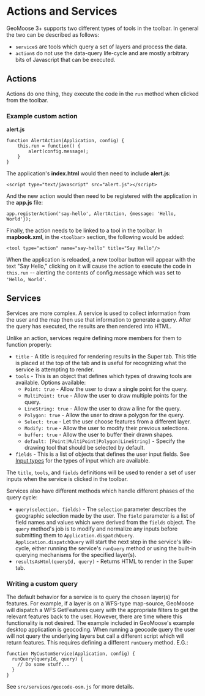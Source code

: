 # Actions and Services

GeoMoose 3+ supports two different types of tools in the toolbar. In general the two can be described as follows:

 * `service`s are tools which query a set of layers and process the data.
 * `action`s do not use the data-query life-cycle and are mostly arbitrary
    bits of Javascript that can be executed.

## Actions

Actions do one thing, they execute the code in the `run` method when clicked from the toolbar.

### Example custom action
**alert.js**

```
function AlertAction(Application, config) {
    this.run = function() {
        alert(config.message);
    }
}
```

The application's **index.html** would then need to include **alert.js**:

```
<script type="text/javascript" src="alert.js"></script>
```

And the new action would then need to be registered with the application in the **app.js** file:

```
app.registerAction('say-hello', AlertAction, {message: 'Hello, World'});
```

Finally, the action needs to be linked to a tool in the toolbar. In **mapbook.xml**, 
in the `<toolbar>` section, the following would be added:

```
<tool type="action" name="say-hello" title="Say Hello"/>
```

When the application is reloaded, a new toolbar button will appear with the text "Say Hello,"
clicking on it will cause the action to execute the code in `this.run` -- alerting the contents
of config.message which was set to `'Hello, World'`.


## Services

Services are more complex. A service is used to collect information from the user and the map then
use that information to generate a query.  After the query has executed, the results are then rendered
into HTML.

Unlike an action, services require defining more members for them to function properly:

 * `title` - A title is required for rendering results in the Super tab. This title is
    placed at the top of the tab and is useful for recognizing what the service
    is attempting to render.
 * `tools` - This is an object that defines which types of drawing tools are available. 
    Options available:
    * `Point: true` - Allow the user to draw a single point for the query.
    * `MultiPoint: true` - Allow the user to draw multiple points for the query.
    * `LineString: true` - Allow the user to draw a line for the query.
    * `Polygon: true` - Allow the user to draw a polygon for the query.
    * `Select: true` - Let the user choose features from a different layer.
    * `Modify: true` - Allow the user to modify their previous selections.
    * `buffer: true` - Allow the user to buffer their drawn shapes.
    * `default: [Point|MultiPoint|Polygon|LineString]` - Specify the drawing tool
      that should be selected by default.
 * `fields` - This is a list of objects that defines the user input fields.
    See [Input types](input-types.md) for the types of input which are available.
 
 The `title`, `tools`, and `fields` definitions will be used to render a set of user inputs
 when the service is clicked in the toolbar.
 
 Services also have different methods which handle different phases of the query
 cycle:
 
  * `query(selection, fields)` - The `selection` parameter describes the 
    geographic selection made by the user. The `field` parameter is a list
    of field names and values which were derived from the `fields` object.
    The `query` method's job is to modify and normalize any inputs before 
    submitting them to `Application.dispatchQuery`. `Application.dispatchQuery`
    will start the next step in the service's life-cycle, either running the
    service's `runQuery` method or using the built-in querying mechanisms
    for the specified layer(s).
 * `resultsAsHtml(queryId, query)` - Returns HTML to render in the Super tab.

### Writing a custom query

The default behavior for a service is to query the chosen layer(s) for features.
For example, if a layer is on a WFS-type map-source, GeoMoose will dispatch a WFS 
GetFeatures query with the appropriate filters to get the relevant features
back to the user. However, there are time where this functionality is not desired.
The example included in GeoMoose's example desktop application is geocoding. When
running a geocode query the user will not query the underlying layers but call
a different script which will return features.  This requires defining
a different `runQuery` method. E.G.:

```
function MyCustomService(Application, config) {
  runQuery(queryId, query) {
    // Do some stuff...
  }
}
```

See `src/services/geocode-osm.js` for more details.
    
